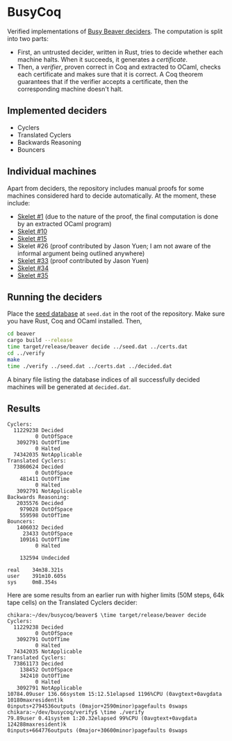# BusyCoq

Verified implementations of [Busy Beaver deciders][decider]. The computation
is split into two parts:

 - First, an untrusted decider, written in Rust, tries to decide whether
   each machine halts. When it succeeds, it generates a *certificate*.
 - Then, a *verifier*, proven correct in Coq and extracted to OCaml,
   checks each certificate and makes sure that it is correct.
   A Coq theorem guarantees that if the verifier accepts a certificate, then
   the corresponding machine doesn't halt.

[decider]: https://bbchallenge.org/method#deciders

## Implemented deciders

 - Cyclers
 - Translated Cyclers
 - Backwards Reasoning
 - Bouncers

## Individual machines

Apart from deciders, the repository includes manual proofs for some machines
considered hard to decide automatically. At the moment, these include:

 - [Skelet #1](https://www.sligocki.com/2023/03/13/skelet-1-infinite.html)
    (due to the nature of the proof, the final computation is done by an
    extracted OCaml program)
 - [Skelet #10](https://www.sligocki.com/2023/03/14/skelet-10.html)
 - [Skelet #15](https://www.sligocki.com/2023/02/05/shift-overflow.html)
 - Skelet #26 (proof contributed by Jason Yuen; I am not aware of
   the informal argument being outlined anywhere)
 - [Skelet #33](https://discuss.bbchallenge.org/t/skelet-33-doesnt-halt-coq-proof/180)
   (proof contributed by Jason Yuen)
 - [Skelet #34](https://www.sligocki.com/2023/02/02/skelet-34.html)
 - [Skelet #35](https://www.sligocki.com/2023/02/05/shift-overflow.html)

## Running the deciders

Place the [seed database][seed] at `seed.dat` in the root of the repository.
Make sure you have Rust, Coq and OCaml installed. Then,

```bash
cd beaver
cargo build --release
time target/release/beaver decide ../seed.dat ../certs.dat
cd ../verify
make
time ./verify ../seed.dat ../certs.dat ../decided.dat
```

A binary file listing the database indices of all successfully decided machines
will be generated at `decided.dat`.

[seed]: https://bbchallenge.org/method#download

## Results

```
Cyclers:
  11229238 Decided
         0 OutOfSpace
   3092791 OutOfTime
         0 Halted
  74342035 NotApplicable
Translated Cyclers:
  73860624 Decided
         0 OutOfSpace
    481411 OutOfTime
         0 Halted
   3092791 NotApplicable
Backwards Reasoning:
   2035576 Decided
    979028 OutOfSpace
    559598 OutOfTime
Bouncers:
   1406032 Decided
     23433 OutOfSpace
    109161 OutOfTime
         0 Halted

    132594 Undecided

real    34m38.321s
user    391m10.605s
sys     0m8.354s
```

Here are some results from an earlier run with higher limits (50M steps,
64k tape cells) on the Translated Cyclers decider:

```
chikara:~/dev/busycoq/beaver$ \time target/release/beaver decide
Cyclers:
  11229238 Decided
         0 OutOfSpace
   3092791 OutOfTime
         0 Halted
  74342035 NotApplicable
Translated Cyclers:
  73861173 Decided
    138452 OutOfSpace
    342410 OutOfTime
         0 Halted
   3092791 NotApplicable
10784.09user 136.66system 15:12.51elapsed 1196%CPU (0avgtext+0avgdata 10180maxresident)k
0inputs+2794536outputs (0major+2590minor)pagefaults 0swaps
chikara:~/dev/busycoq/verify$ \time ./verify
79.89user 0.41system 1:20.32elapsed 99%CPU (0avgtext+0avgdata 124288maxresident)k
0inputs+664776outputs (0major+30600minor)pagefaults 0swaps
```
